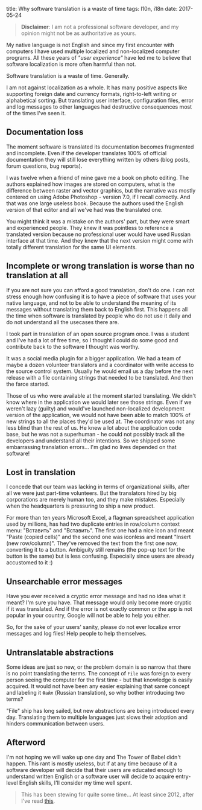 title: Why software translation is a waste of time
tags: l10n, i18n
date: 2017-05-24

> **Disclaimer**: I am not a professional software developer, and my opinion
> might not be as authoritative as yours.

My native language is not English and since my first encounter with computers I
have used multiple localized and non-localized computer programs. All these
years of *"user experience"* have led me to believe that software localization
is more often harmful than not.

Software translation is a waste of time. Generally.

I am not against localization as a whole. It has many positive aspects like
supporting foreign date and currency formats, right-to-left writing or
alphabetical sorting. But translating user interface, configuration files,
error and log messages to other languages had destructive consequences most of
the times I've seen it.

## Documentation loss

The moment software is translated its documentation becomes fragmented and
incomplete. Even if the developer translates 100% of official documentation
they will still lose everything written by others (blog posts, forum questions,
bug reports).

I was twelve when a friend of mine gave me a book on photo editing. The authors
explained how images are stored on computers, what is the difference between
raster and vector graphics, but the narrative was mostly centered on using Adobe Photoshop -
version 7.0, if I recall correctly. And that was one large useless book.
Because the authors used the English version of that editor and all we've had
was the translated one.

You might think it was a mistake on the authors' part, but they were smart and
experienced people. They knew it was pointless to reference a translated version
because no professional user would have used Russian interface at that time.
And they knew that the next version might come with totally different
translation for the same UI elements.

## Incomplete or wrong translation is worse than no translation at all

If you are not sure you can afford a good translation, don't do one. I can not
stress enough how confusing it is to have a piece of software that uses your
native language, and not to be able to understand the meaning of its messages
without translating them back to English first. This happens all the time when
software is translated by people who do not use it daily and do not understand
all the usecases there are.

I took part in translation of an open source program once. I was a student and
I've had a lot of free time, so I thought I could do some good and contribute
back to the software I thought was worthy.

It was a social media plugin for a bigger application. We had a team of maybe a
dozen volunteer translators and a coordinator with write access to the source
control system. Usually he would email us a day before the next release with a
file containing strings that needed to be translated. And then the farce
started.

Those of us who were available at the moment started translating. We didn't
know where in the application we would later see those strings. Even if we
weren't lazy (guilty) and would've launched non-localized development version
of the application, we would not have been able to match 100% of new strings to
all the places they'd be used at. The coordinator was not any less blind than
the rest of us. He knew a lot about the application code base, but he was not a
superhuman - he could not possibly track all the developers and understand all
their intentions. So we shipped some embarrassing translation errors... I'm
glad no lives depended on that software!

## Lost in translation

I concede that our team was lacking in terms of organizational skills, after
all we were just part-time volunteers. But the translators hired by big
corporations are merely human too, and they make mistakes. Especially when the
headquarters is pressuring to ship a new product.

For more than ten years Microsoft Excel, a flagman spreadsheet application used
by millions, has had two duplicate entries in row/column context menu: "Вставить"
and "Вставить". The first one had a nice icon and meant "Paste (copied cells)"
and the second one was iconless and meant "Insert (new row/column)". They've
removed the text from the first one now, converting it to a button. Ambiguity
still remains (the pop-up text for the button is the same) but is less
confusing. Especially since users are already accustomed to it :)

## Unsearchable error messages

Have you ever received a cryptic error message and had no idea what it meant?
I'm sure you have. That message would only become more cryptic if it was
translated. And if the error is not exactly common or the app is not popular in
your country, Google will not be able to help you either.

So, for the sake of your users' sanity, please do not ever localize error
messages and log files! Help people to help themselves.

## Untranslatable abstractions

Some ideas are just so new, or the problem domain is so narrow that there is no
point translating the terms. The concept of `File` was foreign to every person
seeing the computer for the first time - but that knowledge is easily acquired.
It would not have been any easier explaining that same concept and labeling it
`Файл` (Russian translation), so why bother introducing two terms?

"File" ship has long sailed, but new abstractions are being introduced every
day. Translating them to multiple languages just slows their adoption and
hinders communication between users.

## Afterword

I'm not hoping we will wake up one day and The Tower of Babel didn't happen.
This rant is mostly useless, but if at any time because of it a software
developer will decide that their users are educated enough to understand
written English or a software user will decide to acquire entry-level English
skills, I'll consider my time well spent.

> This has been stewing for quite some time... At least since 2012, after I've
> read [this](https://joeyh.name/blog/entry/on_localization_and_progress/).
